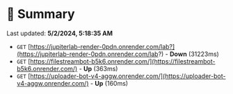 # 📖 Summary
Last updated: **5/2/2024, 5:18:35 AM**

- `GET` [https://jupiterlab-render-0pdn.onrender.com/lab?](https://jupiterlab-render-0pdn.onrender.com/lab?) - **Down** (31223ms)
- `GET` [https://filestreambot-b5k6.onrender.com/](https://filestreambot-b5k6.onrender.com/) - **Up** (363ms)
- `GET` [https://uploader-bot-v4-aggw.onrender.com/](https://uploader-bot-v4-aggw.onrender.com/) - **Up** (160ms)
